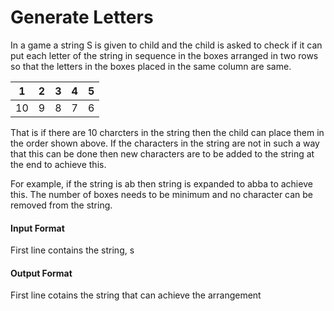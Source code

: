 # Generate Letters

In a game a string S is given to child and the child is asked to check if it can put
each letter of the string in sequence in the boxes arranged in two rows so that
the letters in the boxes placed in the same column are same.

|1|2|3|4|5|
|---|---|---|---|---|
|10|9|8|7|6|

That is if there are 10 charcters in the string then the child can place them in the
order shown above. If the characters in the string are not in such a way that this
can be done then new characters are to be added to the string at the end to
achieve this.

For example, if the string is ab then string is expanded to abba to achieve this.
The number of boxes needs to be minimum and no character can be removed
from the string.

#### Input Format

First line contains the string, s

#### Output Format

First line cotains the string that can achieve the arrangement